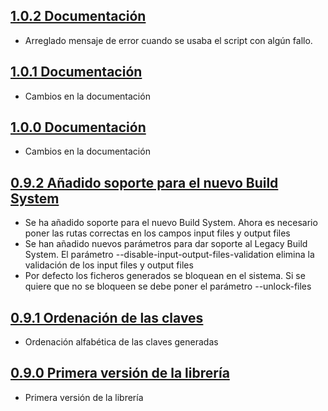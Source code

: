 ## [1.0.2 Documentación](https://svrgitpub.sdos.es/iOS/SDOSL10n/tree/v1.0.2)

- Arreglado mensaje de error cuando se usaba el script con algún fallo.

## [1.0.1 Documentación](https://svrgitpub.sdos.es/iOS/SDOSL10n/tree/v1.0.1)

- Cambios en la documentación

## [1.0.0 Documentación](https://svrgitpub.sdos.es/iOS/SDOSL10n/tree/v1.0.0)

- Cambios en la documentación

## [0.9.2 Añadido soporte para el nuevo Build System](https://svrgitpub.sdos.es/iOS/SDOSL10n/tree/v0.9.2)

- Se ha añadido soporte para el nuevo Build System. Ahora es necesario poner las rutas correctas en los campos input files y output files
- Se han añadido nuevos parámetros para dar soporte al Legacy Build System. El parámetro --disable-input-output-files-validation elimina la validación de los input files y output files
- Por defecto los ficheros generados se bloquean en el sistema. Si se quiere que no se bloqueen se debe poner el parámetro --unlock-files

## [0.9.1 Ordenación de las claves](https://svrgitpub.sdos.es/iOS/SDOSL10n/tree/v0.9.1)

- Ordenación alfabética de las claves generadas

## [0.9.0 Primera versión de la librería](https://svrgitpub.sdos.es/iOS/SDOSL10n/tree/v0.9.0)

- Primera versión de la librería
